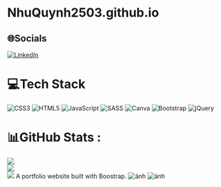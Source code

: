 ﻿# NhuQuynh2503.github.io

## 🌐Socials
[![LinkedIn](https://img.shields.io/badge/LinkedIn-%230077B5.svg?logo=linkedin&logoColor=white)](https://linkedin.com/in/https://www.linkedin.com/in/nhuquynh2503/) 

# 💻Tech Stack
![CSS3](https://img.shields.io/badge/css3-%231572B6.svg?style=flat&logo=css3&logoColor=white) ![HTML5](https://img.shields.io/badge/html5-%23E34F26.svg?style=flat&logo=html5&logoColor=white) ![JavaScript](https://img.shields.io/badge/javascript-%23323330.svg?style=flat&logo=javascript&logoColor=%23F7DF1E) ![SASS](https://img.shields.io/badge/SASS-hotpink.svg?style=flat&logo=SASS&logoColor=white) ![Canva](https://img.shields.io/badge/Canva-%2300C4CC.svg?style=flat&logo=Canva&logoColor=white) ![Bootstrap](https://img.shields.io/badge/bootstrap-%23563D7C.svg?style=flat&logo=bootstrap&logoColor=white) ![jQuery](https://img.shields.io/badge/jquery-%230769AD.svg?style=flat&logo=jquery&logoColor=white)
# 📊GitHub Stats :
![](https://github-readme-stats.vercel.app/api?username=Nhuquynh2503&theme=city_light&hide_border=true&include_all_commits=true&count_private=true)<br/>
![](https://github-readme-streak-stats.herokuapp.com/?user=Nhuquynh2503&theme=city_light&hide_border=true)<br/>
![](https://github-readme-stats.vercel.app/api/top-langs/?username=Nhuquynh2503&theme=city_light&hide_border=true&include_all_commits=true&count_private=true&layout=compact)
A portfolio website built with Boostrap.
![ảnh](https://github.com/user-attachments/assets/5e5f034c-7257-4629-8d55-88aa50cdf433)
![ảnh](https://github.com/user-attachments/assets/7ed4b2bc-0d0e-4746-b9be-72e927d302c5)
